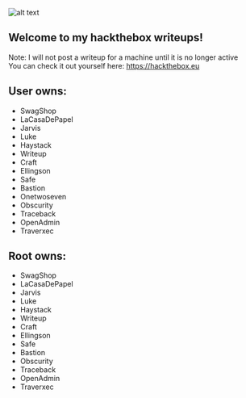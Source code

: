 ![alt text](https://www.hackthebox.eu/badge/image/111403 "Hackthebox badge")
## Welcome to my hackthebox writeups!
Note: I will not post a writeup for a machine until it is no longer active
<br>You can check it out yourself here: https://hackthebox.eu

## User owns:
 - SwagShop
 - LaCasaDePapel
 - Jarvis
 - Luke
 - Haystack
 - Writeup
 - Craft
 - Ellingson
 - Safe
 - Bastion
 - Onetwoseven
 - Obscurity
 - Traceback
 - OpenAdmin
 - Traverxec
 
 ## Root owns:
 - SwagShop
 - LaCasaDePapel
 - Jarvis
 - Luke
 - Haystack
 - Writeup
 - Craft
 - Ellingson
 - Safe
 - Bastion
 - Obscurity
 - Traceback
 - OpenAdmin
 - Traverxec
